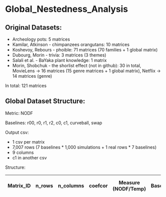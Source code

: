 # Global_Nestedness_Analysis

## Original Datasets:

- Archeology pots: 5 matrices
- Kamilar, Atkinson - chimpanzees orangutans: 10 matrices
- Koshevoy, Rebours - phoible: 71 matrices (70 families + 1 global matrix)
- Dubourg, Morin - trivia: 3 matrices (3 themes)
- Salali et al. - BaYaka plant knowledge: 1 matrix
- Morin, Shobchuk - the shorlist effect (not in github): 30 in total, MovieLens -> 16 matrices (15 genre matrices + 1 global matrix), Netflix -> 14 matrices (genre)

In total: 121 matrices

## Global Dataset Structure:

Metric: NODF

Baselines: r00, r0, r1, r2, c0, c1, curveball, swap

Output csv: 
- 1 csv per matrix
- 7,007 rows (7 baselines * 1,000 simulations + 1 real rows * 7 baselines)
- 9 columns
- c1 in another csv

Structure:

| Matrix_ID | n_rows | n_columns | coefcor | Measure (NODF/Temp) | Baseline | Type (simulated / Real) | nestedness_value | p_value |
|-----------|--------|-----------|---------|----------------------|----------|--------------------------|------------------|---------|
